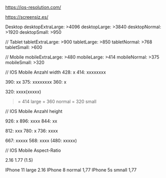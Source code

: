https://ios-resolution.com/

https://screensiz.es/

Desktop
desktopExtraLarge: >4096
desktopLarge: >3840
desktopNormal: >1920
desktopSmall: >950

// Tablet
tabletExtraLarge: >900
tabletLarge: >850
tabletNormal: >768
tabletSmall: >600

// Mobile
mobileExtraLarge: >480
mobileLarge: >414
mobileNormal: >375
mobileSmall: >320

// IOS Mobile Anzahl width
428: x
414: xxxxxxxx

390: xx
375: xxxxxxxx
360: x

320: xxxx(xxxxx)

>= 414 large
>= 360 normal
>= 320 small

// IOS Mobile Anzahl height

926: x
896: xxxx
844: xx

812: xxx
780: x
736: xxxx

667: xxxxx
568: xxxx
(480: xxxxx)


// IOS Mobile Aspect-Ratio

2.16
1.77
(1.5)

IPhone 11 large 2.16
IPhone 8 normal 1,77
IPhone 5s smnall 1,77

